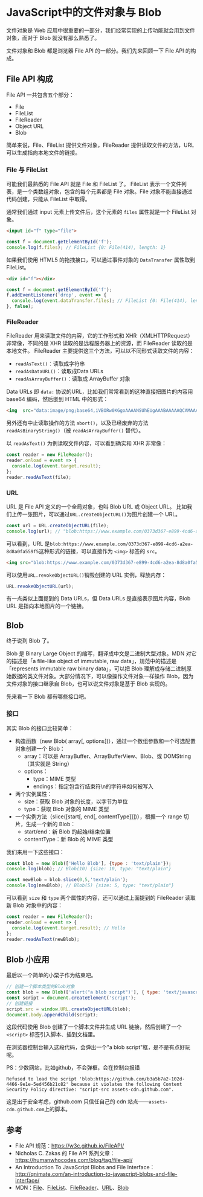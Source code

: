 # JavaScript中的文件对象与 Blob

文件对象是 Web 应用中很重要的一部分，我们经常实现的上传功能就会用到文件对象，而对于 Blob 就没有那么熟悉了。

文件对象和 Blob 都是浏览器 File API 的一部分。我们先来回顾一下 File API 的构成。

##  File API 构成
File API 一共包含五个部分：
- File
- FileList
- FileReader
- Object URL
- Blob

简单来说，File、FileList 提供文件对象，FileReader 提供读取文件的方法，URL 可以生成指向本地文件的链接。

### File 与 FileList
可能我们最熟悉的 File API 就是 File 和 FileList 了。
FileList 表示一个文件列表，是一个类数组对象，包含的每个元素都是 File 对象。File 对象不能直接通过代码创建，只能从 FileList 中取得。

通常我们通过 input 元素上传文件后，这个元素的 `files` 属性就是一个 FileList 对象。
```html
<input id="f" type="file">
```
```js
const f = document.getElementById('f');
console.log(f.files); // FileList {0: File(414), length: 1}
```

如果我们使用 HTML5 的拖拽接口，可以通过事件对象的 `DataTransfer` 属性取到 FileList。
```html
<div id="f"></div>
```
```js
const f = document.getElementById('f');
f.addEventListener('drop', event => {
  console.log(event.dataTransfer.files); // FileList {0: File(414), length: 1}
}, false);
```

### FileReader
FileReader 用来读取文件的内容，它的工作形式和 XHR（XMLHTTPRequest）非常像，不同的是 XHR 读取的是远程服务器上的资源，而 FileReader 读取的是本地文件。
FileReader 主要提供这三个方法，可以以不同形式读取文件的内容：
- `readAsText()`：读取成字符串
- `readAsDataURL()`：读取成Data URLs
- `readAsArrayBuffer()`：读取成 ArrayBuffer 对象

Data URLs 即 `data:` 协议的URL，比如我们常常看到的这种直接把图片的内容用 base64 编码，然后嵌到 HTML 中的形式：
```html
<img  src="data:image/png;base64,iVBORw0KGgoAAAANSUhEUgAAABAAAAAQCAMAAAAoLQ9TAAAABGdBTUEAALGPC/xhBQAAAAFzUkdCAK7OHOkAAAAwUExURUdwTL+/v7+/v8DAwL+/v7+/v7+/v7+/v7q6usLCwr+/v7+/v8HBwcPDw8DAwL+/v8zqaoIAAAAQdFJOUwD0Z8uCPVRQFh7ttBEViXTv1nCIAAAAaUlEQVQY022PUQ7AIAhDwapDdNv9bzumksVFPgx9lopEu5IIZkRxnRkhpQDNrsNoAncirl9y2hkxVDGOaA2mod5meS85EV1lGBNPkHFoc9BHKh89FR7auh6hot+zKrvFjOi6OtH5+9xSD/eZAePNKLIVAAAAAElFTkSuQmCC">
```

另外还有中止读取操作的方法 `abort()`，以及已经废弃的方法 `readAsBinaryString()`（被 `readAsArrayBuffer()` 替代）。

以 `readAsText()` 为例读取文件内容，可以看到确实和 XHR 非常像：
```js
const reader = new FileReader();
reader.onload = event => {
  console.log(event.target.result);
};
reader.readAsText(file);
```

### URL
URL 是 File API 定义的一个全局对象，也叫 Blob URL 或 Object URL。
比如我们上传一张图片，可以通过`URL.createObjectURL()`为图片创建一个 URL。
```js
const url = URL.createObjectURL(file);
console.log(url); // "blob:https://www.example.com/0373d367-e899-4cd6-a2ea-8d8a0fa559f5"
```
可以看到，URL 是`blob:https://www.example.com/0373d367-e899-4cd6-a2ea-8d8a0fa559f5`这种形式的链接，可以直接作为 `<img>` 标签的 `src`。
```html
<img src="blob:https://www.example.com/0373d367-e899-4cd6-a2ea-8d8a0fa559f5">
```

可以使用`URL.revokeObjectURL()`销毁创建的 URL 实例，释放内存：
```js
URL.revokeObjectURL(url);
```
有一点类似上面提到的 Data URLs，但 Data URLs 是直接表示图片内容，Blob URL 是指向本地图片的一个链接。

## Blob
终于说到 Blob 了。

Blob 是 Binary Large Object 的缩写，翻译成中文是二进制大型对象。MDN 对它的描述是「a file-like object of immutable, raw data」，规范中的描述是「represents immutable raw binary data」，可以把 Blob 理解成存储二进制原始数据的类文件对象。大部分情况下，可以像操作文件对象一样操作 Blob，因为文件对象的接口继承自 Blob，也可以说文件对象是基于 Blob 实现的。

先来看一下 Blob 都有哪些接口吧。

### 接口
其实 Blob 的接口比较简单：
- 构造函数（new Blob( array[, options])），通过一个数组参数和一个可选配置对象创建一个 Blob：
    - array：可以是 ArrayBuffer、ArrayBufferView、Blob、或 DOMString（其实就是 String）
    - options：
        - type：MIME 类型
        - endings：指定包含行结束符\n的字符串如何被写入
- 两个实例属性：
    - size：获取 Blob 对象的长度，以字节为单位
    - type：获取 Blob 对象的 MIME 类型
- 一个实例方法（slice([start[, end[, contentType]]])），根据一个 range 切片，生成一个新的 Blob：
    - start/end：新 Blob 的起始/结束位置
    - contentType：新 Blob 的 MIME 类型

我们来用一下这些接口：
```js
const blob = new Blob(['Hello Blob'], {type : 'text/plain'});
console.log(blob); // Blob(10) {size: 10, type: "text/plain"}

const newBlob = blob.slice(0,5,'text/plain');
console.log(newBlob); // Blob(5) {size: 5, type: "text/plain"}
```
可以看到 `size` 和 `type` 两个属性的内容，还可以通过上面提到的 FileReader 读取新 Blob 对象中的内容：
```js
const reader = new FileReader();
reader.onload = event => {
  console.log(event.target.result); // Hello
};
reader.readAsText(newBlob);
```

## Blob 小应用
最后以一个简单的小栗子作为结束吧。
```js
// 创建一个脚本类型的Blob对象
const blob = new Blob(['alert("a blob script")'], { type: 'text/javascript' });
const script = document.createElement('script');
// 创建链接
script.src = window.URL.createObjectURL(blob);
document.body.appendChild(script);
```
这段代码使用 Blob 创建了一个脚本文件并生成 URL 链接，然后创建了一个 `<script>` 标签引入脚本、插到文档里。

在浏览器控制台输入这段代码，会弹出一个"a blob script"框，是不是有点好玩呢。

PS：少数网站，比如github，不会弹框，会在控制台报错
```
Refused to load the script 'blob:https://github.com/b3a5b7a2-102d-4466-9e1e-5ed456b21c82' because it violates the following Content Security Policy directive: "script-src assets-cdn.github.com".
```
这是出于安全考虑，github.com 只信任自己的 cdn 站点——`assets-cdn.github.com`上的脚本。

## 参考
- File API 规范：https://w3c.github.io/FileAPI/
- Nicholas C. Zakas 的 File API 系列文章：https://humanwhocodes.com/blog/tag/file-api/
- An Introduction To JavaScript Blobs and File Interface：http://qnimate.com/an-introduction-to-javascript-blobs-and-file-interface/
- MDN：[File](https://developer.mozilla.org/en-US/docs/Web/API/File)、[FileList](https://developer.mozilla.org/en-US/docs/Web/API/FileList)、[FileReader](https://developer.mozilla.org/en-US/docs/Web/API/FileReader)、[URL](https://developer.mozilla.org/en-US/docs/Web/API/URL)、[Blob](https://developer.mozilla.org/en-US/docs/Web/API/Blob)
